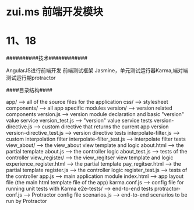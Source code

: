 # zui.ms 前端开发模块
# 11、18

##########技术############

AngularJS进行前端开发
前端测试框架 Jasmine，单元测试运行器Karma,端对端测试运行期protractor




####目录结构####

app/                    --> all of the source files for the application
    css/               --> stylesheet
    components/           --> all app specific modules
        version/              --> version related components
        version.js                 --> version module declaration and basic "version" value service
        version_test.js            --> "version" value service tests
        version-directive.js       --> custom directive that returns the current app version
        version-directive_test.js  --> version directive tests
        interpolate-filter.js      --> custom interpolation filter
        interpolate-filter_test.js --> interpolate filter tests
    view_about/                --> the view_about view template and logic
        about.html            --> the partial template
        about.js              --> the controller logic
        about_test.js         --> tests of the controller
    view_register/                --> the view_regitser view template and logic
        experience_register.html            --> the partial template
        pay_regitser.html                   --> the partial template
        register.js              --> the controller logic
        register_test.js         --> tests of the controller
    app.js                --> main application module
    index.html            --> app layout file (the main html template file of the app)
    karma.conf.js         --> config file for running unit tests with Karma
    e2e-tests/            --> end-to-end tests
        protractor-conf.js    --> Protractor config file
        scenarios.js          --> end-to-end scenarios to be run by Protractor


